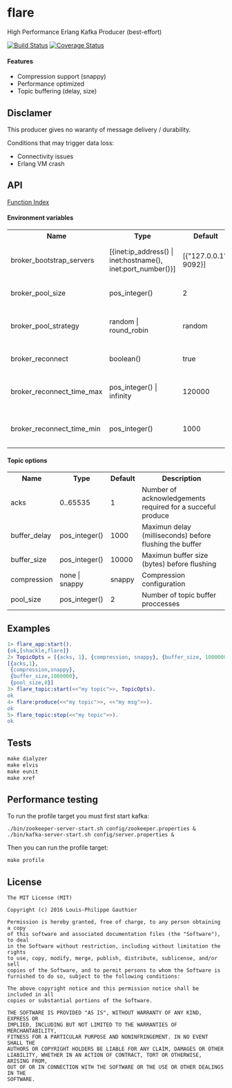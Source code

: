 # flare

High Performance Erlang Kafka Producer (best-effort)

[![Build Status](https://travis-ci.org/lpgauth/flare.svg?branch=dev)](https://travis-ci.org/lpgauth/flare)
[![Coverage Status](https://coveralls.io/repos/github/lpgauth/flare/badge.svg?branch=dev)](https://coveralls.io/github/lpgauth/flare?branch=dev)

#### Features

* Compression support (snappy)
* Performance optimized
* Topic buffering (delay, size)

## Disclamer

This producer gives no waranty of message delivery / durability. 

Conditions that may trigger data loss:
- Connectivity issues
- Erlang VM crash

## API
<a href="http://github.com/lpgauth/flare/blob/dev/doc/anchor.md#index" class="module">Function Index</a>

#### Environment variables

<table width="100%">
  <theader>
    <th>Name</th>
    <th>Type</th>
    <th>Default</th>
    <th>Description</th>
  </theader>
  <tr>
    <td>broker_bootstrap_servers</td>
    <td>[{inet:ip_address() | inet:hostname(), inet:port_number()}]</td>
    <td>[{"127.0.0.1", 9092}]</td>
    <td>Bootstrap servers used to query topic metadata</td>
  </tr>
  <tr>
    <td>broker_pool_size</td>
    <td>pos_integer()</td>
    <td>2</td>
    <td>Number of connections per broker</td>
  </tr>
  <tr>
    <td>broker_pool_strategy</td>
    <td>random | round_robin</td>
    <td>random</td>
    <td>Broker connection selection strategy</td>
  </tr>
  <tr>
    <td>broker_reconnect</td>
    <td>boolean()</td>
    <td>true</td>
    <td>Reconnect closed broker connections</td>
  </tr>
  <tr>
    <td>broker_reconnect_time_max</td>
    <td>pos_integer() | infinity</td>
    <td>120000</td>
    <td>Maximum reconnect time (milliseconds)</td>
  </tr>
  <tr>
    <td>broker_reconnect_time_min</td>
    <td>pos_integer()</td>
    <td>1000</td>
    <td>Minimum reconnect time (milliseconds)</td>
  </tr>
</table>

#### Topic options

<table width="100%">
  <theader>
    <th>Name</th>
    <th>Type</th>
    <th>Default</th>
    <th>Description</th>
  </theader>
  <tr>
    <td>acks</td>
    <td>0..65535</td>
    <td>1</td>
    <td>Number of acknowledgements required for a succeful produce </td>
  </tr>
  <tr>
    <td>buffer_delay</td>
    <td>pos_integer()</td>
    <td>1000</td>
    <td>Maximun delay (milliseconds) before flushing the buffer</td>
  </tr>
  <tr>
    <td>buffer_size</td>
    <td>pos_integer()</td>
    <td>10000</td>
    <td>Maximun buffer size (bytes) before flushing</td>
  </tr>
  <tr>
    <td>compression</td>
    <td>none | snappy</td>
    <td>snappy</td>
    <td>Compression configuration</td>
  </tr>
  <tr>
    <td>pool_size</td>
    <td>pos_integer()</td>
    <td>2</td>
    <td>Number of topic buffer proccesses</td>
  </tr>
</table>

## Examples

```erlang
1> flare_app:start().
{ok,[shackle,flare]}
2> TopicOpts = [{acks, 1}, {compression, snappy}, {buffer_size, 1000000}, {pool_size, 8}].
[{acks,1},
 {compression,snappy},
 {buffer_size,1000000},
 {pool_size,8}]
3> flare_topic:start(<<"my topic">>, TopicOpts).
ok
4> flare:produce(<<"my topic">>, <<"my msg">>).
ok
5> flare_topic:stop(<<"my topic">>).
ok
```

## Tests

```makefile
make dialyzer
make elvis
make eunit
make xref
```

## Performance testing

To run the profile target you must first start kafka:

```
./bin/zookeeper-server-start.sh config/zookeeper.properties &
./bin/kafka-server-start.sh config/server.properties &
```

Then you can run the profile target:

```makefile
make profile
```

## License

```license
The MIT License (MIT)

Copyright (c) 2016 Louis-Philippe Gauthier

Permission is hereby granted, free of charge, to any person obtaining a copy
of this software and associated documentation files (the "Software"), to deal
in the Software without restriction, including without limitation the rights
to use, copy, modify, merge, publish, distribute, sublicense, and/or sell
copies of the Software, and to permit persons to whom the Software is
furnished to do so, subject to the following conditions:

The above copyright notice and this permission notice shall be included in all
copies or substantial portions of the Software.

THE SOFTWARE IS PROVIDED "AS IS", WITHOUT WARRANTY OF ANY KIND, EXPRESS OR
IMPLIED, INCLUDING BUT NOT LIMITED TO THE WARRANTIES OF MERCHANTABILITY,
FITNESS FOR A PARTICULAR PURPOSE AND NONINFRINGEMENT. IN NO EVENT SHALL THE
AUTHORS OR COPYRIGHT HOLDERS BE LIABLE FOR ANY CLAIM, DAMAGES OR OTHER
LIABILITY, WHETHER IN AN ACTION OF CONTRACT, TORT OR OTHERWISE, ARISING FROM,
OUT OF OR IN CONNECTION WITH THE SOFTWARE OR THE USE OR OTHER DEALINGS IN THE
SOFTWARE.
```
